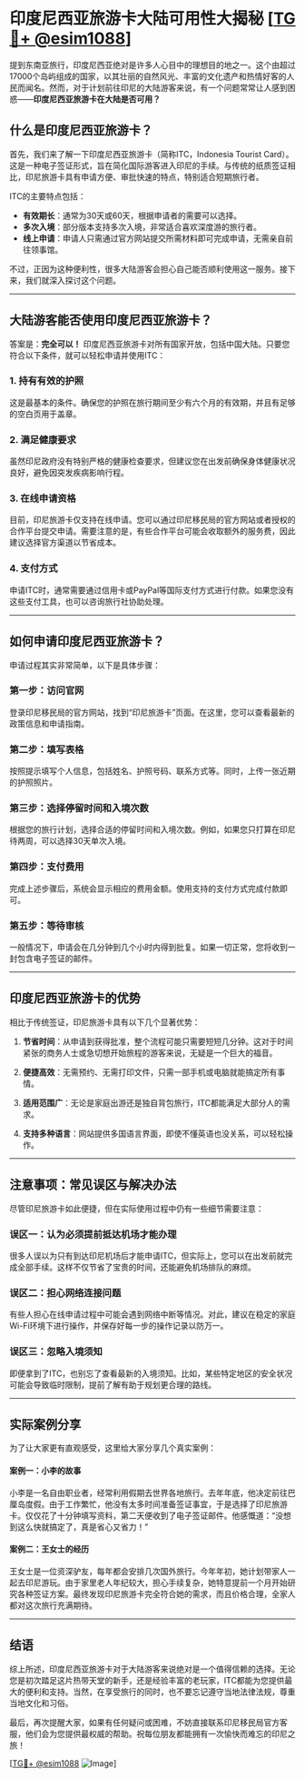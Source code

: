 # 印度尼西亚旅游卡大陆可用性大揭秘 [[TG💪+ @esim1088](https://t.me/s/esim1088)]

提到东南亚旅行，印度尼西亚绝对是许多人心目中的理想目的地之一。这个由超过17000个岛屿组成的国家，以其壮丽的自然风光、丰富的文化遗产和热情好客的人民而闻名。然而，对于计划前往印尼的大陆游客来说，有一个问题常常让人感到困惑——**印度尼西亚旅游卡在大陆是否可用？**

## 什么是印度尼西亚旅游卡？

首先，我们来了解一下印度尼西亚旅游卡（简称ITC，Indonesia Tourist Card）。这是一种电子签证形式，旨在简化国际游客进入印尼的手续。与传统的纸质签证相比，印尼旅游卡具有申请方便、审批快速的特点，特别适合短期旅行者。

ITC的主要特点包括：
- **有效期长**：通常为30天或60天，根据申请者的需要可以选择。
- **多次入境**：部分版本支持多次入境，非常适合喜欢深度游的旅行者。
- **线上申请**：申请人只需通过官方网站提交所需材料即可完成申请，无需亲自前往领事馆。

不过，正因为这种便利性，很多大陆游客会担心自己能否顺利使用这一服务。接下来，我们就深入探讨这个问题。

---

## 大陆游客能否使用印度尼西亚旅游卡？

答案是：**完全可以！** 印度尼西亚旅游卡对所有国家开放，包括中国大陆。只要您符合以下条件，就可以轻松申请并使用ITC：

### 1. **持有有效的护照**
这是最基本的条件。确保您的护照在旅行期间至少有六个月的有效期，并且有足够的空白页用于盖章。

### 2. **满足健康要求**
虽然印尼政府没有特别严格的健康检查要求，但建议您在出发前确保身体健康状况良好，避免因突发疾病影响行程。

### 3. **在线申请资格**
目前，印尼旅游卡仅支持在线申请。您可以通过印尼移民局的官方网站或者授权的合作平台提交申请。需要注意的是，有些合作平台可能会收取额外的服务费，因此建议选择官方渠道以节省成本。

### 4. **支付方式**
申请ITC时，通常需要通过信用卡或PayPal等国际支付方式进行付款。如果您没有这些支付工具，也可以咨询旅行社协助处理。

---

## 如何申请印度尼西亚旅游卡？

申请过程其实非常简单，以下是具体步骤：

### 第一步：访问官网
登录印尼移民局的官方网站，找到“印尼旅游卡”页面。在这里，您可以查看最新的政策信息和申请指南。

### 第二步：填写表格
按照提示填写个人信息，包括姓名、护照号码、联系方式等。同时，上传一张近期的护照照片。

### 第三步：选择停留时间和入境次数
根据您的旅行计划，选择合适的停留时间和入境次数。例如，如果您只打算在印尼待两周，可以选择30天单次入境。

### 第四步：支付费用
完成上述步骤后，系统会显示相应的费用金额。使用支持的支付方式完成付款即可。

### 第五步：等待审核
一般情况下，申请会在几分钟到几个小时内得到批复。如果一切正常，您将收到一封包含电子签证的邮件。

---

## 印度尼西亚旅游卡的优势

相比于传统签证，印尼旅游卡具有以下几个显著优势：

1. **节省时间**：从申请到获得批准，整个流程可能只需要短短几分钟。这对于时间紧张的商务人士或急切想开始旅程的游客来说，无疑是一个巨大的福音。
   
2. **便捷高效**：无需预约、无需打印文件，只需一部手机或电脑就能搞定所有事情。

3. **适用范围广**：无论是家庭出游还是独自背包旅行，ITC都能满足大部分人的需求。

4. **支持多种语言**：网站提供多国语言界面，即使不懂英语也没关系，可以轻松操作。

---

## 注意事项：常见误区与解决办法

尽管印尼旅游卡如此便捷，但在实际使用过程中仍有一些细节需要注意：

### 误区一：认为必须提前抵达机场才能办理
很多人误以为只有到达印尼机场后才能申请ITC，但实际上，您可以在出发前就完成全部手续。这样不仅节省了宝贵的时间，还能避免机场排队的麻烦。

### 误区二：担心网络连接问题
有些人担心在线申请过程中可能会遇到网络中断等情况。对此，建议在稳定的家庭Wi-Fi环境下进行操作，并保存好每一步的操作记录以防万一。

### 误区三：忽略入境须知
即便拿到了ITC，也别忘了查看最新的入境须知。比如，某些特定地区的安全状况可能会导致临时限制，提前了解有助于规划更合理的路线。

---

## 实际案例分享

为了让大家更有直观感受，这里给大家分享几个真实案例：

#### 案例一：小李的故事
小李是一名自由职业者，经常利用假期去世界各地旅行。去年年底，他决定前往巴厘岛度假。由于工作繁忙，他没有太多时间准备签证事宜，于是选择了印尼旅游卡。仅仅花了十分钟填写资料，第二天便收到了电子签证邮件。他感慨道：“没想到这么快就搞定了，真是省心又省力！”

#### 案例二：王女士的经历
王女士是一位资深驴友，每年都会安排几次国外旅行。今年年初，她计划带家人一起去印尼游玩。由于家里老人年纪较大，担心手续复杂，她特意提前一个月开始研究各种签证方案。最终发现印尼旅游卡完全符合她的需求，而且价格合理，全家人都对这次旅行充满期待。

---

## 结语

综上所述，印度尼西亚旅游卡对于大陆游客来说绝对是一个值得信赖的选择。无论您是初次踏足这片热带天堂的新手，还是经验丰富的老玩家，ITC都能为您提供最大的便利和支持。当然，在享受旅行的同时，也不要忘记遵守当地法律法规，尊重当地文化和习俗。

最后，再次提醒大家，如果有任何疑问或困难，不妨直接联系印尼移民局官方客服，他们会为您提供最权威的帮助。祝每位朋友都能拥有一次愉快而难忘的印尼之旅！

[[TG💪+ @esim1088](https://t.me/s/esim1088) ![Image](https://i.postimg.cc/4NQfJmqS/Snipaste-2025-05-13-00-14-12.png)]